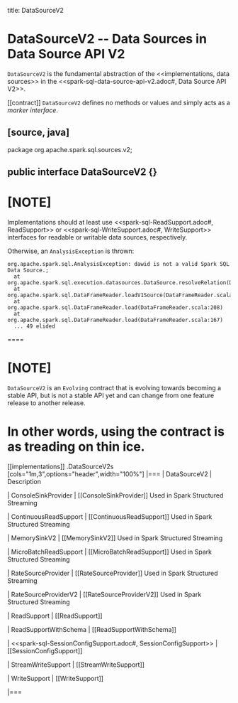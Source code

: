 title: DataSourceV2

# DataSourceV2 -- Data Sources in Data Source API V2

`DataSourceV2` is the fundamental abstraction of the <<implementations, data sources>> in the <<spark-sql-data-source-api-v2.adoc#, Data Source API V2>>.

[[contract]]
`DataSourceV2` defines no methods or values and simply acts as a *marker interface*.

[source, java]
----
package org.apache.spark.sql.sources.v2;

public interface DataSourceV2 {}
----

[NOTE]
====
Implementations should at least use <<spark-sql-ReadSupport.adoc#, ReadSupport>> or <<spark-sql-WriteSupport.adoc#, WriteSupport>> interfaces for readable or writable data sources, respectively.

Otherwise, an `AnalysisException` is thrown:

```
org.apache.spark.sql.AnalysisException: dawid is not a valid Spark SQL Data Source.;
  at org.apache.spark.sql.execution.datasources.DataSource.resolveRelation(DataSource.scala:386)
  at org.apache.spark.sql.DataFrameReader.loadV1Source(DataFrameReader.scala:223)
  at org.apache.spark.sql.DataFrameReader.load(DataFrameReader.scala:208)
  at org.apache.spark.sql.DataFrameReader.load(DataFrameReader.scala:167)
  ... 49 elided
```
====

[NOTE]
====
`DataSourceV2` is an `Evolving` contract that is evolving towards becoming a stable API, but is not a stable API yet and can change from one feature release to another release.

In other words, using the contract is as treading on thin ice.
====

[[implementations]]
.DataSourceV2s
[cols="1m,3",options="header",width="100%"]
|===
| DataSourceV2
| Description

| ConsoleSinkProvider
| [[ConsoleSinkProvider]] Used in Spark Structured Streaming

| ContinuousReadSupport
| [[ContinuousReadSupport]] Used in Spark Structured Streaming

| MemorySinkV2
| [[MemorySinkV2]] Used in Spark Structured Streaming

| MicroBatchReadSupport
| [[MicroBatchReadSupport]] Used in Spark Structured Streaming

| RateSourceProvider
| [[RateSourceProvider]] Used in Spark Structured Streaming

| RateSourceProviderV2
| [[RateSourceProviderV2]] Used in Spark Structured Streaming

| ReadSupport
| [[ReadSupport]]

| ReadSupportWithSchema
| [[ReadSupportWithSchema]]

| <<spark-sql-SessionConfigSupport.adoc#, SessionConfigSupport>>
| [[SessionConfigSupport]]

| StreamWriteSupport
| [[StreamWriteSupport]]

| WriteSupport
| [[WriteSupport]]

|===
